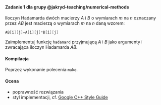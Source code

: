 #### Zadanie 1 dla grupy @jakryd-teaching/numerical-methods
Iloczyn Hadamarda dwóch macierzy *A* i *B* o wymiarach *m* na *n* 
oznaczany przez *AB* jest macierzą o wymiarach *m* na *n* daną 
wzorem: 

```cpp
AB[i][j]=A[i][j]*B[i][j]
```

Zaimplementuj funkcję `hadamard` przyjmującą *A* i *B* jako 
argumenty i zwracająca iloczyn Hadamarda *AB*.

#### Kompilacja
Poprzez wykonanie polecenia `make`.

#### Ocena
* poprawność rozwiązania
* styl implementacji, cf. [Google C++ Style Guide](https://google.github.io/styleguide/cppguide.html)
